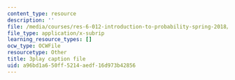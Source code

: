 ```yaml
---
content_type: resource
description: ''
file: /media/courses/res-6-012-introduction-to-probability-spring-2018/a96bd1a650ff5214aedf16d973b42856_GH7dwoXSD0s.vtt
file_type: application/x-subrip
learning_resource_types: []
ocw_type: OCWFile
resourcetype: Other
title: 3play caption file
uid: a96bd1a6-50ff-5214-aedf-16d973b42856
---
```

